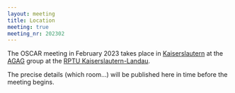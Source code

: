 ```yaml
---
layout: meeting
title: Location
meeting: true
meeting_nr: 202302
---
```


The OSCAR meeting in February 2023 takes place in
[Kaiserslautern](https://www.kaiserslautern.de/) at the
[AGAG](https://www.mathematik.uni-kl.de/en/agag/) group
at the [RPTU Kaiserslautern-Landau](https://rptu.de).

The precise details (which room...) will be published here
in time before the meeting begins.

<!--
<h4>Address</h4>
Gottlieb-Daimler-Straße<br/>
building 48, room 436<br/>
67663 Kaiserslautern<br/>
Germany
-->